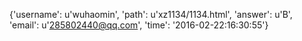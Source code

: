 {'username': u'wuhaomin', 'path': u'xz1134/1134.html', 'answer': u'B', 'email': u'285802440@qq.com', 'time': '2016-02-22:16:30:55'}